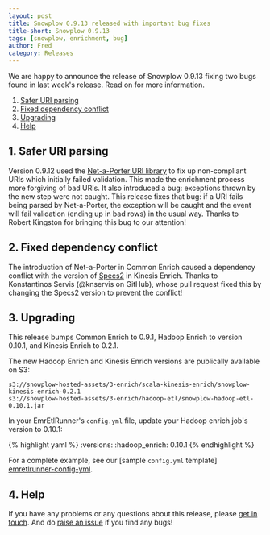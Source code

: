 ```yaml
---
layout: post
title: Snowplow 0.9.13 released with important bug fixes
title-short: Snowplow 0.9.13
tags: [snowplow, enrichment, bug]
author: Fred
category: Releases
---
```


We are happy to announce the release of Snowplow 0.9.13 fixing two bugs found in last week's release. Read on for more information.

1. [Safer URI parsing](/blog/2014/12/01/snowplow-0.9.13-released-with-important-bug-fixes/#uri)
2. [Fixed dependency conflict](/blog/2014/12/01/snowplow-0.9.13-released-important-bug-fixes/#conflict)
3. [Upgrading](/blog/2014/12/01/snowplow-0.9.13-released-important-bug-fixes/#upgrading)
4. [Help](/blog/2014/12/01/snowplow-0.9.13-released-important-bug-fixes/#help)

<!--more-->

<h2><a name="uri">1. Safer URI parsing</a></h2>

Version 0.9.12 used the [Net-a-Porter URI library][netaporter] to fix up non-compliant URIs which initially failed validation. This made the enrichment process more forgiving of bad URIs. It also introduced a bug: exceptions thrown by the new step were not caught. This release fixes that bug: if a URI fails being parsed by Net-a-Porter, the exception will be caught and the event will fail validation (ending up in bad rows) in the usual way. Thanks to Robert Kingston for bringing this bug to our attention!

<h2><a name="conflict">2. Fixed dependency conflict</a></h2>

The introduction of Net-a-Porter in Common Enrich caused a dependency conflict with the version of [Specs2][specs2] in Kinesis Enrich. Thanks to Konstantinos Servis (@knservis on GitHub), whose pull request fixed this by changing the Specs2 version to prevent the conflict!

<h2><a name="upgrading">3. Upgrading</a></h2>

This release bumps Common Enrich to 0.9.1, Hadoop Enrich to version 0.10.1, and Kinesis Enrich to 0.2.1.

The new Hadoop Enrich and Kinesis Enrich versions are publically available on S3:

    s3://snowplow-hosted-assets/3-enrich/scala-kinesis-enrich/snowplow-kinesis-enrich-0.2.1
    s3://snowplow-hosted-assets/3-enrich/hadoop-etl/snowplow-hadoop-etl-0.10.1.jar

In your EmrEtlRunner's `config.yml` file, update your Hadoop enrich job's version to 0.10.1:

{% highlight yaml %}
  :versions:
    :hadoop_enrich: 0.10.1
{% endhighlight %}

For a complete example, see our [sample `config.yml` template] [emretlrunner-config-yml].

<h2><a name="help">4. Help</a></h2>

If you have any problems or any questions about this release, please [get in touch][talk-to-us]. And do [raise an issue][issues] if you find any bugs!

[netaporter]: https://github.com/Net-a-Porter/scala-uri
[specs2]: http://etorreborre.github.io/specs2/
[emretlrunner-config-yml]: https://github.com/snowplow/snowplow/blob/master/3-enrich/emr-etl-runner/config/config.yml.sample
[talk-to-us]: https://github.com/snowplow/snowplow/wiki/Talk-to-us
[issues]: https://github.com/snowplow/snowplow/issues

